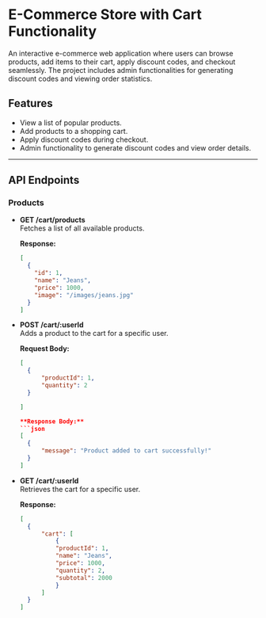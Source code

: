 # E-Commerce Store with Cart Functionality

An interactive e-commerce web application where users can browse products, add items to their cart, apply discount codes, and checkout seamlessly. The project includes admin functionalities for generating discount codes and viewing order statistics.

## Features

- View a list of popular products.
- Add products to a shopping cart.
- Apply discount codes during checkout.
- Admin functionality to generate discount codes and view order details.

---

## **API Endpoints**

### **Products**
- **GET /cart/products**  
  Fetches a list of all available products.

  **Response:**
  ```json
  [
    {
      "id": 1,
      "name": "Jeans",
      "price": 1000,
      "image": "/images/jeans.jpg"
    }
  ]

- **POST /cart/:userId**  
  Adds a product to the cart for a specific user.

  **Request Body:**
  ```json
  [
    {
        "productId": 1,
        "quantity": 2
    }

  ]

  **Response Body:**
  ```json
  [
    {
        "message": "Product added to cart successfully!"
    }
  ]

- **GET /cart/:userId**  
  Retrieves the cart for a specific user.

  **Response:**
  ```json
  [
    {
        "cart": [
            {
            "productId": 1,
            "name": "Jeans",
            "price": 1000,
            "quantity": 2,
            "subtotal": 2000
            }
        ]
    }
  ]
